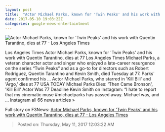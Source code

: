 ```yaml
---
layout: post
title:  "Actor Michael Parks, known for 'Twin Peaks' and his work with Quentin Tarantino, dies at 77 - Los Angeles Times"
date: 2017-05-10 19:03:22Z
categories: google-news-entertaintment
---
```


![Actor Michael Parks, known for 'Twin Peaks' and his work with Quentin Tarantino, dies at 77 - Los Angeles Times](http://www.trbimg.com/img-59136d54/turbine/la-me-michael-parks-20170510)

Los Angeles Times Actor Michael Parks, known for 'Twin Peaks' and his work with Quentin Tarantino, dies at 77 Los Angeles Times Michael Parks, a veteran character actor and singer who enjoyed a late-career resurgence on the series “Twin Peaks” and as a go-to for directors such as Robert Rodriguez, Quentin Tarantino and Kevin Smith, died Tuesday at 77. Parks' agent confirmed his ... Actor Michael Parks, who starred in 'Kill Bill' and 'Argo,' dies at 77 USA TODAY Michael Parks Dies: 'Then Came Bronson', 'Kill Bill' Actor Was 77 Deadline Kevin Smith on Instagram: “I hate to report that my cinematic muse #michaelparks has passed away. Michael was, and ... Instagram all 66 news articles »


Full story on F3News: [Actor Michael Parks, known for 'Twin Peaks' and his work with Quentin Tarantino, dies at 77 - Los Angeles Times](http://www.f3nws.com/n/KdYVbH)

> Posted on: Thursday, May 11, 2017 12:03:22 AM
